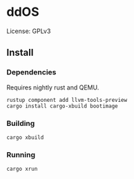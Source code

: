 # ddOS

License: GPLv3

## Install

### Dependencies

Requires nightly rust and QEMU.

```
rustup component add llvm-tools-preview
cargo install cargo-xbuild bootimage
```

### Building

```
cargo xbuild
```

### Running

```
cargo xrun
```

